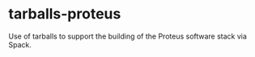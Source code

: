 # tarballs-proteus
Use of tarballs to support the building of the Proteus software stack via Spack.
